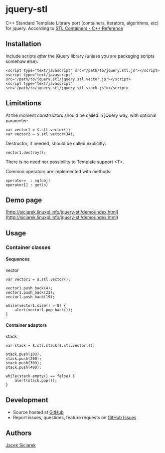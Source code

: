 jquery-stl
==========

C++ Standard Template Library port (containers, iterators, algorithms, etc) for jquery.
According to [STL Containers - C++ Reference](http://www.cplusplus.com/reference/stl/)

## Installation

Include scripts *after* the jQuery library (unless you are packaging scripts somehow else):

    <script type="text/javascript" src="/path/to/jquery.stl.js"></script>
    <script type="text/javascript" src="/path/to/jquery.stl/jquery.stl.vector.js"></script>
    <script type="text/javascript" src="/path/to/jquery.stl/jquery.stl.stack.js"></script>

## Limitations

At the moment constructors should be called in jQuery way, with optional parameter:

    var vector1 = $.stl.vector();
    var vector2 = $.stl.vector(34);

Destructor, if needed, should be called explicitly:

    vector1.destroy();

There is no need nor possibility to Template support &lt;T&gt;.

Common operators are implemented with methods:

    operator=  : eq(obj)
    operator[] : get(n)

## Demo page

[http://siciarek.linuxpl.info/jquery-stl/demo/index.html](http://siciarek.linuxpl.info/jquery-stl/demo/index.html)

## Usage

### Container classes

#### Sequences

vector

    var vector1 = $.stl.vector();

    vector1.push_back(4);
    vector1.push_back(23);
    vector1.push_back(19);

    while(vector1.size() > 0) {
        alert(vector1.pop_back());
    }

#### Container adaptors 

stack

    var stack = $.stl.stack($.stl.vector());

    stack.push(100);
    stack.push(200);
    stack.push(300);
    stack.push(400);

    while(stack.empty() == false) {
        alert(stack.pop());
    }

## Development

- Source hosted at [GitHub](https://github.com/siciarek/jquery-stl)
- Report issues, questions, feature requests on [GitHub Issues](https://github.com/siciarek/jquery-stl/issues)

## Authors

[Jacek Siciarek](https://github.com/siciarek)